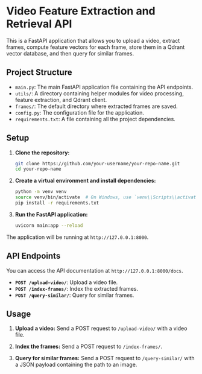 # Video Feature Extraction and Retrieval API

This is a FastAPI application that allows you to upload a video, extract frames, compute feature vectors for each frame, store them in a Qdrant vector database, and then query for similar frames.

## Project Structure

- `main.py`: The main FastAPI application file containing the API endpoints.
- `utils/`: A directory containing helper modules for video processing, feature extraction, and Qdrant client.
- `frames/`: The default directory where extracted frames are saved.
- `config.py`: The configuration file for the application.
- `requirements.txt`: A file containing all the project dependencies.

## Setup

1.  **Clone the repository:**
    ```bash
    git clone https://github.com/your-username/your-repo-name.git
    cd your-repo-name
    ```

2.  **Create a virtual environment and install dependencies:**
    ```bash
    python -m venv venv
    source venv/bin/activate  # On Windows, use `venv\\Scripts\\activate`
    pip install -r requirements.txt
    ```

3.  **Run the FastAPI application:**
    ```bash
    uvicorn main:app --reload
    ```

The application will be running at `http://127.0.0.1:8000`.

## API Endpoints

You can access the API documentation at `http://127.0.0.1:8000/docs`.

- **`POST /upload-video/`**: Upload a video file.
- **`POST /index-frames/`**: Index the extracted frames.
- **`POST /query-similar/`**: Query for similar frames.

## Usage

1.  **Upload a video:**
    Send a POST request to `/upload-video/` with a video file.

2.  **Index the frames:**
    Send a POST request to `/index-frames/`.

3.  **Query for similar frames:**
    Send a POST request to `/query-similar/` with a JSON payload containing the path to an image. 